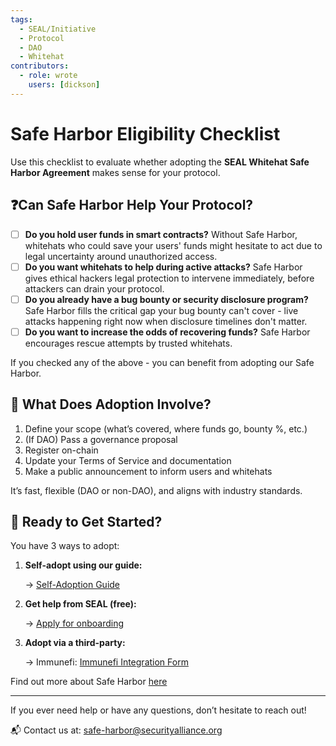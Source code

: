 ```yaml
---
tags:
  - SEAL/Initiative
  - Protocol
  - DAO
  - Whitehat
contributors:
  - role: wrote
    users: [dickson]
---
```


# Safe Harbor Eligibility Checklist

Use this checklist to evaluate whether adopting the **SEAL Whitehat Safe Harbor Agreement** makes sense for your protocol.

## ❓Can Safe Harbor Help Your Protocol?

- [ ]  **Do you hold user funds in smart contracts?** Without Safe Harbor, whitehats who could save your users' funds might hesitate to act due to legal uncertainty around unauthorized access.
- [ ]  **Do you want whitehats to help during active attacks?** Safe Harbor gives ethical hackers legal protection to intervene immediately, before attackers can drain your protocol.
- [ ]  **Do you already have a bug bounty or security disclosure program?** Safe Harbor fills the critical gap your bug bounty can't cover - live attacks happening right now when disclosure timelines don't matter.
- [ ]  **Do you want to increase the odds of recovering funds?** Safe Harbor encourages rescue attempts by trusted whitehats.

If you checked any of the above - you can benefit from adopting our Safe Harbor.

## 🎯 What Does Adoption Involve?

1. Define your scope (what’s covered, where funds go, bounty %, etc.)
2. (If DAO) Pass a governance proposal
3. Register on-chain
4. Update your Terms of Service and documentation
5. Make a public announcement to inform users and whitehats

It’s fast, flexible (DAO or non-DAO), and aligns with industry standards.

## 🚀 Ready to Get Started?

You have 3 ways to adopt:

1. **Self-adopt using our guide:**

    → [Self-Adoption Guide](https://securityalliance.notion.site/public-seal-safe-harbor-self-adoption-guide?pvs=74)

2. **Get help from SEAL (free):**

    → [Apply for onboarding](https://form.typeform.com/to/QF3YjWno)

3. **Adopt via a third-party:**

    → Immunefi: [Immunefi Integration Form](https://docs.google.com/forms/d/e/1FAIpQLSehHw_KyNfSr9YbnO1AB3OZ4cvVS2oInIxdveCPguR9GSxZFQ/viewform)

Find out more about Safe Harbor [here](https://securityalliance.notion.site/public-safe-harbor?pvs=74)

---

If you ever need help or have any questions, don’t hesitate to reach out!

📬 Contact us at: [safe-harbor@securityalliance.org](mailto:safe-harbor@securityalliance.org)
